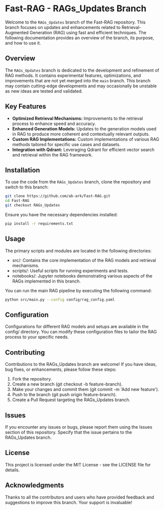 # Fast-RAG - RAGs_Updates Branch

Welcome to the `RAGs_Updates` branch of the Fast-RAG repository. This branch focuses on updates and enhancements related to Retrieval-Augmented Generation (RAG) using fast and efficient techniques. The following documentation provides an overview of the branch, its purpose, and how to use it.

## Overview

The `RAGs_Updates` branch is dedicated to the development and refinement of RAG methods. It contains experimental features, optimizations, and improvements that are not yet merged into the `main` branch. This branch may contain cutting-edge developments and may occasionally be unstable as new ideas are tested and validated.

## Key Features

- **Optimized Retrieval Mechanisms:** Improvements to the retrieval process to enhance speed and accuracy.
- **Enhanced Generation Models:** Updates to the generation models used in RAG to produce more coherent and contextually relevant outputs.
- **Custom RAG Implementations:** Custom implementations of various RAG methods tailored for specific use cases and datasets.
- **Integration with Qdrant:** Leveraging Qdrant for efficient vector search and retrieval within the RAG framework.

## Installation

To use the code from the `RAGs_Updates` branch, clone the repository and switch to this branch:

```bash
git clone https://github.com/ab-ark/Fast-RAG.git
cd Fast-RAG
git checkout RAGs_Updates
```

Ensure you have the necessary dependencies installed:
```bash
pip install -r requirements.txt
```

## Usage
The primary scripts and modules are located in the following directories:

- src/: Contains the core implementation of the RAG models and retrieval mechanisms.
- scripts/: Useful scripts for running experiments and tests.
- notebooks/: Jupyter notebooks demonstrating various aspects of the RAGs implemented in this branch.


You can run the main RAG pipeline by executing the following command:
```bash
python src/main.py --config config/rag_config.yaml
```

## Configuration
Configurations for different RAG models and setups are available in the config/ directory. You can modify these configuration files to tailor the RAG process to your specific needs.

## Contributing
Contributions to the RAGs_Updates branch are welcome! If you have ideas, bug fixes, or enhancements, please follow these steps:

1. Fork the repository.
2. Create a new branch (git checkout -b feature-branch).
3. Make your changes and commit them (git commit -m 'Add new feature').
4. Push to the branch (git push origin feature-branch).
5. Create a Pull Request targeting the RAGs_Updates branch.


## Issues
If you encounter any issues or bugs, please report them using the Issues section of this repository. Specify that the issue pertains to the RAGs_Updates branch.

## License
This project is licensed under the MIT License - see the LICENSE file for details.

## Acknowledgments
Thanks to all the contributors and users who have provided feedback and suggestions to improve this branch. Your support is invaluable!


